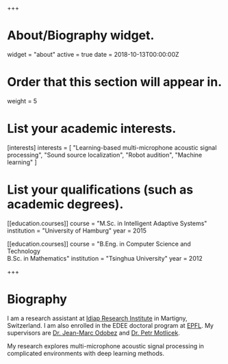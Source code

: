 +++
# About/Biography widget.
widget = "about"
active = true
date = 2018-10-13T00:00:00Z

# Order that this section will appear in.
weight = 5

# List your academic interests.
[interests]
  interests = [
    "Learning-based multi-microphone acoustic signal processing",
    "Sound source localization",
    "Robot audition",
    "Machine learning"
  ]

# List your qualifications (such as academic degrees).

[[education.courses]]
  course = "M.Sc. in Intelligent Adaptive Systems"
  institution = "University of Hamburg"
  year = 2015

[[education.courses]]
  course = "B.Eng. in Computer Science and Technology<br>B.Sc. in Mathematics"
  institution = "Tsinghua University"
  year = 2012
 
+++

# Biography

I am a research assistant at [Idiap Research Institute](https://idiap.ch) in Martigny, Switzerland.
I am also enrolled in the EDEE doctoral program at [EPFL](https://epfl.ch).
My supervisors are [Dr. Jean-Marc Odobez](https://idiap.ch/~odobez) and [Dr. Petr Motlicek](http://people.idiap.ch/pmotlic).

My research explores multi-microphone acoustic signal processing in complicated environments with deep learning methods. 

